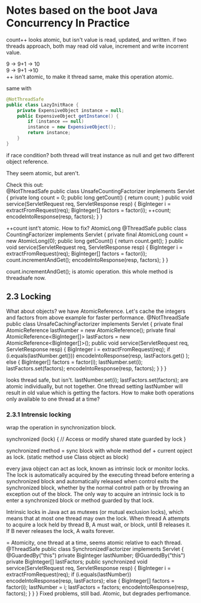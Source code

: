 # Notes based on the boot Java Concurrency In Practice

count++ looks atomic, but isn't
value is read, updated, and written.
if two threads approach, both may read old value, increment and write incorrent value.

9 -> 9+1 -> 10  
9 -> 9+1 ->10  
++ isn't atomic, to make it thread same, make this operation atomic.

same with

```java
@NotThreadSafe
public class LazyInitRace {
    private ExpensiveObject instance = null;
    public ExpensiveObject getInstance() {
        if (instance == null)
        instance = new ExpensiveObject();
        return instance;
    }
}
```

if race condition? both thread will treat instance as null and get two different object reference.

They seem atomic, but aren't.

Check this out:  
@NotThreadSafe
public class UnsafeCountingFactorizer implements Servlet {
private long count = 0;
public long getCount() { return count; }
public void service(ServletRequest req, ServletResponse resp) {
BigInteger i = extractFromRequest(req);
BigInteger[] factors = factor(i);
++count;
encodeIntoResponse(resp, factors);
}
}

++count isnt't atomic. How to fix? AtomicLong
@ThreadSafe
public class CountingFactorizer implements Servlet {
private final AtomicLong count = new AtomicLong(0);
public long getCount() { return count.get(); }
public void service(ServletRequest req, ServletResponse resp) {
BigInteger i = extractFromRequest(req);
BigInteger[] factors = factor(i);
count.incrementAndGet();
encodeIntoResponse(resp, factors);
}
}

count.incrementAndGet(); is atomic operation.
this whole method is threadsafe now.

## 2.3 Locking

What about objects? we have AtomicReference.
Let's cache the integers and factors from above example for faster performance.
@NotThreadSafe
public class UnsafeCachingFactorizer implements Servlet {
private final AtomicReference<BigInteger> lastNumber
= new AtomicReference<BigInteger>();
private final AtomicReference<BigInteger[]> lastFactors
= new AtomicReference<BigInteger[]>();
public void service(ServletRequest req, ServletResponse resp) {
BigInteger i = extractFromRequest(req);
if (i.equals(lastNumber.get()))
encodeIntoResponse(resp, lastFactors.get() );
else {
BigInteger[] factors = factor(i);
lastNumber.set(i);
lastFactors.set(factors);
encodeIntoResponse(resp, factors);
}
}
}

looks thread safe, but isn't.
lastNumber.set(i);
lastFactors.set(factors);
are atomic individually, but not together. One thread setting lastNumber will result in old value which is getting the factors.
How to make both operations only available to one thread at a time?

### 2.3.1 Intrensic locking

wrap the operation in synchronization block.

synchronized (lock) {
// Access or modify shared state guarded by lock
}

synchronized method = sync block with whole method def + current opject as lock. (static method use Class object as block)

every java object can act as lock, known as intrinsic lock or monitor locks.
The lock is automatically acquired by the executing thread before entering a synchronized block and automatically released when control exits the synchronized block, whether by the normal control path or by throwing an exception out of the block. The only way to acquire an intrinsic lock is to enter a synchronized block or method guarded by that lock.

Intrinsic locks in Java act as mutexes (or mutual exclusion locks), which means that at most one thread may own the
lock. When thread A attempts to acquire a lock held by thread B, A must wait, or block, until B releases it. If B never
releases the lock, A waits forever.

= Atomicity, one thread at a time, seems atomic relative to each thread.
@ThreadSafe
public class SynchronizedFactorizer implements Servlet {
@GuardedBy("this") private BigInteger lastNumber;
@GuardedBy("this") private BigInteger[] lastFactors;
public synchronized void service(ServletRequest req,
ServletResponse resp) {
BigInteger i = extractFromRequest(req);
if (i.equals(lastNumber))
encodeIntoResponse(resp, lastFactors);
else {
BigInteger[] factors = factor(i);
lastNumber = i;
lastFactors = factors;
encodeIntoResponse(resp, factors);
}
}
}
Fixed problems, still bad. Atomic, but degrades perfromance.
